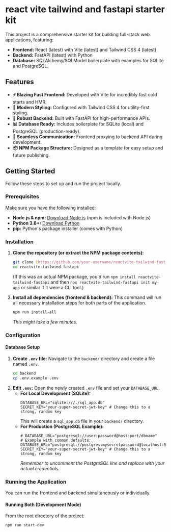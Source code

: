 # react vite tailwind and fastapi starter kit

This project is a comprehensive starter kit for building full-stack web applications, featuring:

-   **Frontend:** React (latest) with Vite (latest) and Tailwind CSS 4 (latest)
-   **Backend:** FastAPI (latest) with Python
-   **Database:** SQLAlchemy/SQLModel boilerplate with examples for SQLite and PostgreSQL.

## Features

-   **⚡️ Blazing Fast Frontend:** Developed with Vite for incredibly fast cold starts and HMR.
-   **🎨 Modern Styling:** Configured with Tailwind CSS 4 for utility-first styling.
-   **🚀 Robust Backend:** Built with FastAPI for high-performance APIs.
-   **📊 Database Ready:** Includes boilerplate for SQLite (local) and PostgreSQL (production-ready).
-   **🤝 Seamless Communication:** Frontend proxying to backend API during development.
-   **📦 NPM Package Structure:** Designed as a template for easy setup and future publishing.

## Getting Started

Follow these steps to set up and run the project locally.

### Prerequisites

Make sure you have the following installed:

-   **Node.js & npm:** [Download Node.js](https://nodejs.org/en/download/) (npm is included with Node.js)
-   **Python 3.8+:** [Download Python](https://www.python.org/downloads/)
-   **pip:** Python's package installer (comes with Python)

### Installation

1.  **Clone the repository (or extract the NPM package contents):**
    ```bash
    git clone [https://github.com/your-username/reactvite-tailwind-fastapi.git](https://github.com/your-username/reactvite-tailwind-fastapi.git)
    cd reactvite-tailwind-fastapi
    ```
    (If this was an actual NPM package, you'd run `npm install reactvite-tailwind-fastapi` and then `npx reactvite-tailwind-fastapi init my-app` or similar if it were a CLI tool.)

2.  **Install all dependencies (frontend & backend):**
    This command will run all necessary installation steps for both parts of the application.
    ```bash
    npm run install-all
    ```
    *This might take a few minutes.*

### Configuration

#### Database Setup

1.  **Create `.env` file:**
    Navigate to the `backend/` directory and create a file named `.env`.
    ```bash
    cd backend
    cp .env.example .env
    ```
2.  **Edit `.env`:**
    Open the newly created `.env` file and set your `DATABASE_URL`.
    -   **For Local Development (SQLite):**
        ```
        DATABASE_URL="sqlite:///./sql_app.db"
        SECRET_KEY="your-super-secret-jwt-key" # Change this to a strong, random key
        ```
        This will create a `sql_app.db` file in your `backend/` directory.
    -   **For Production (PostgreSQL Example):**
        ```
        # DATABASE_URL="postgresql://user:password@host:port/dbname"
        # Example with common defaults:
        DATABASE_URL="postgresql://postgres:mysecretpassword@localhost:5432/fastapidb"
        SECRET_KEY="your-super-secret-jwt-key" # Change this to a strong, random key
        ```
        *Remember to uncomment the PostgreSQL line and replace with your actual credentials.*

### Running the Application

You can run the frontend and backend simultaneously or individually.

#### Running Both (Development Mode)

From the root directory of the project:
```bash
npm run start-dev